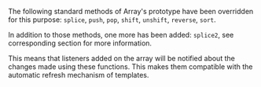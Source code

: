 The following standard methods of Array's prototype have been overridden for this purpose: `splice`, `push`, `pop`, `shift`, `unshift`, `reverse`, `sort`.

In addition to those methods, one more has been added: `splice2`, see corresponding section for more information.

This means that listeners added on the array will be notified about the changes made using these functions. This makes them compatible with the automatic refresh mechanism of templates.
